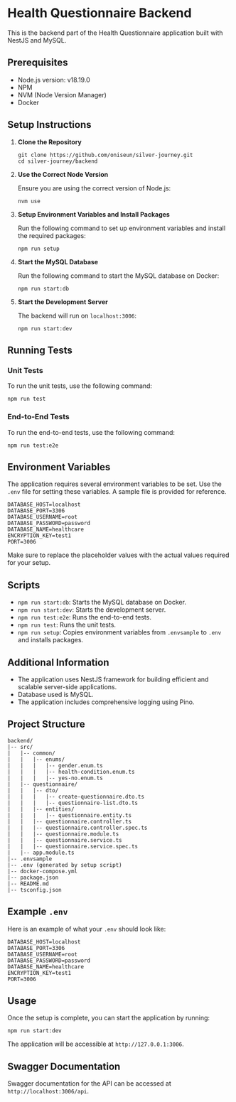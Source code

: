 Health Questionnaire Backend
============================

This is the backend part of the Health Questionnaire application built with NestJS and MySQL.

Prerequisites
-------------

*   Node.js version: v18.19.0
*   NPM
*   NVM (Node Version Manager)
*   Docker

Setup Instructions
------------------

1.  **Clone the Repository**
    
        git clone https://github.com/oniseun/silver-journey.git
        cd silver-journey/backend
    
2.  **Use the Correct Node Version**
    
    Ensure you are using the correct version of Node.js:
    
        nvm use
    
3.  **Setup Environment Variables and Install Packages**
    
    Run the following command to set up environment variables and install the required packages:
    
        npm run setup
    
4.  **Start the MySQL Database**
    
    Run the following command to start the MySQL database on Docker:
    
        npm run start:db
    
5.  **Start the Development Server**
    
    The backend will run on `localhost:3006`:
    
        npm run start:dev
    

Running Tests
-------------

### Unit Tests

To run the unit tests, use the following command:

    npm run test

### End-to-End Tests

To run the end-to-end tests, use the following command:

    npm run test:e2e

Environment Variables
---------------------

The application requires several environment variables to be set. Use the `.env` file for setting these variables. A sample file is provided for reference.

    DATABASE_HOST=localhost
    DATABASE_PORT=3306
    DATABASE_USERNAME=root
    DATABASE_PASSWORD=password
    DATABASE_NAME=healthcare
    ENCRYPTION_KEY=test1
    PORT=3006

Make sure to replace the placeholder values with the actual values required for your setup.

Scripts
-------

*   `npm run start:db`: Starts the MySQL database on Docker.
*   `npm run start:dev`: Starts the development server.
*   `npm run test:e2e`: Runs the end-to-end tests.
*   `npm run test`: Runs the unit tests.
*   `npm run setup`: Copies environment variables from `.envsample` to `.env` and installs packages.


Additional Information
----------------------

*   The application uses NestJS framework for building efficient and scalable server-side applications.
*   Database used is MySQL.
*   The application includes comprehensive logging using Pino.

Project Structure
-----------------

    backend/
    |-- src/
    |   |-- common/
    |   |   |-- enums/
    |   |   |   |-- gender.enum.ts
    |   |   |   |-- health-condition.enum.ts
    |   |   |   |-- yes-no.enum.ts
    |   |-- questionnaire/
    |   |   |-- dto/
    |   |   |   |-- create-questionnaire.dto.ts
    |   |   |   |-- questionnaire-list.dto.ts
    |   |   |-- entities/
    |   |   |   |-- questionnaire.entity.ts
    |   |   |-- questionnaire.controller.ts
    |   |   |-- questionnaire.controller.spec.ts
    |   |   |-- questionnaire.module.ts
    |   |   |-- questionnaire.service.ts
    |   |   |-- questionnaire.service.spec.ts
    |   |-- app.module.ts
    |-- .envsample
    |-- .env (generated by setup script)
    |-- docker-compose.yml
    |-- package.json
    |-- README.md
    |-- tsconfig.json
    

Example `.env`
--------------

Here is an example of what your `.env` should look like:

    DATABASE_HOST=localhost
    DATABASE_PORT=3306
    DATABASE_USERNAME=root
    DATABASE_PASSWORD=password
    DATABASE_NAME=healthcare
    ENCRYPTION_KEY=test1
    PORT=3006

Usage
-----

Once the setup is complete, you can start the application by running:

    npm run start:dev

The application will be accessible at `http://127.0.0.1:3006`.


Swagger Documentation
---------------------

Swagger documentation for the API can be accessed at `http://localhost:3006/api`. 
